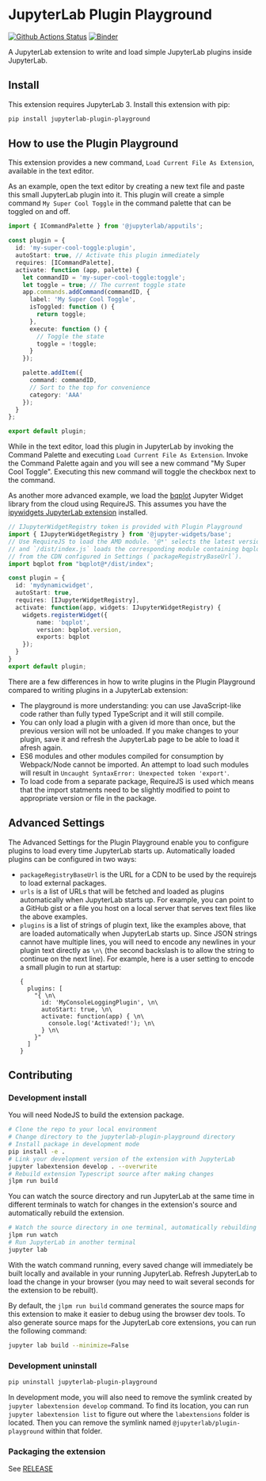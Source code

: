 # JupyterLab Plugin Playground

[![Github Actions Status](https://github.com/jupyterlab/jupyterlab-plugin-playground/workflows/Build/badge.svg)](https://github.com/jupyterlab/jupyterlab-plugin-playground/actions/workflows/build.yml)
[![Binder](https://mybinder.org/badge_logo.svg)](https://mybinder.org/v2/gh/jupyterlab/jupyterlab-plugin-playground/master?urlpath=lab)

A JupyterLab extension to write and load simple JupyterLab plugins inside JupyterLab.

## Install

This extension requires JupyterLab 3. Install this extension with pip:

```bash
pip install jupyterlab-plugin-playground
```

## How to use the Plugin Playground

This extension provides a new command, `Load Current File As Extension`, available in the text editor.

As an example, open the text editor by creating a new text file and paste this small JupyterLab plugin into it. This plugin will create a simple command `My Super Cool Toggle` in the command palette that can be toggled on and off.

```typescript
import { ICommandPalette } from '@jupyterlab/apputils';

const plugin = {
  id: 'my-super-cool-toggle:plugin',
  autoStart: true, // Activate this plugin immediately
  requires: [ICommandPalette],
  activate: function (app, palette) {
    let commandID = 'my-super-cool-toggle:toggle';
    let toggle = true; // The current toggle state
    app.commands.addCommand(commandID, {
      label: 'My Super Cool Toggle',
      isToggled: function () {
        return toggle;
      },
      execute: function () {
        // Toggle the state
        toggle = !toggle;
      }
    });

    palette.addItem({
      command: commandID,
      // Sort to the top for convenience
      category: 'AAA'
    });
  }
};

export default plugin;
```

While in the text editor, load this plugin in JupyterLab by invoking the Command Palette and executing `Load Current File As Extension`. Invoke the Command Palette again and you will see a new command "My Super Cool Toggle". Executing this new command will toggle the checkbox next to the command.

As another more advanced example, we load the [bqplot](https://bqplot.readthedocs.io) Jupyter Widget library from the cloud using RequireJS. This assumes you have the [ipywidgets JupyterLab extension](https://ipywidgets.readthedocs.io/en/stable/user_install.html#installing-in-jupyterlab-3-0) installed.

```typescript
// IJupyterWidgetRegistry token is provided with Plugin Playground
import { IJupyterWidgetRegistry } from '@jupyter-widgets/base';
// Use RequireJS to load the AMD module. '@*' selects the latest version
// and `/dist/index.js` loads the corresponding module containing bqplot
// from the CDN configured in Settings (`packageRegistryBaseUrl`).
import bqplot from "bqplot@*/dist/index";

const plugin = {
  id: 'mydynamicwidget',
  autoStart: true,
  requires: [IJupyterWidgetRegistry],
  activate: function(app, widgets: IJupyterWidgetRegistry) {
    widgets.registerWidget({
        name: 'bqplot',
        version: bqplot.version,
        exports: bqplot
    });
  }
}
export default plugin;
```

There are a few differences in how to write plugins in the Plugin Playground compared to writing plugins in a JupyterLab extension:

- The playground is more understanding: you can use JavaScript-like code rather than fully typed TypeScript and it will still compile.
- You can only load a plugin with a given id more than once, but the previous version will not be unloaded. If you make changes to your plugin, save it and refresh the JupyterLab page to be able to load it afresh again.
- ES6 modules and other modules compiled for consumption by Webpack/Node cannot be imported. An attempt to load such modules will result in `Uncaught SyntaxError: Unexpected token 'export'`.
- To load code from a separate package, RequireJS is used which means that the import statments need to be slightly modified to point to appropriate version or file in the package.

## Advanced Settings

The Advanced Settings for the Plugin Playground enable you to configure plugins to load every time JupyterLab starts up. Automatically loaded plugins can be configured in two ways:

- `packageRegistryBaseUrl` is the URL for a CDN to be used by the requirejs to load external packages.
- `urls` is a list of URLs that will be fetched and loaded as plugins automatically when JupyterLab starts up. For example, you can point to a GitHub gist or a file you host on a local server that serves text files like the above examples.
- `plugins` is a list of strings of plugin text, like the examples above, that are loaded automatically when JupyterLab starts up. Since JSON strings cannot have multiple lines, you will need to encode any newlines in your plugin text directly as `\n\` (the second backslash is to allow the string to continue on the next line). For example, here is a user setting to encode a small plugin to run at startup:
  ```json5
  {
    plugins: [
      "{ \n\
        id: 'MyConsoleLoggingPlugin', \n\
        autoStart: true, \n\
        activate: function(app) { \n\
          console.log('Activated!'); \n\
        } \n\
      }"
    ]
  }
  ```

## Contributing

### Development install

You will need NodeJS to build the extension package.

```bash
# Clone the repo to your local environment
# Change directory to the jupyterlab-plugin-playground directory
# Install package in development mode
pip install -e .
# Link your development version of the extension with JupyterLab
jupyter labextension develop . --overwrite
# Rebuild extension Typescript source after making changes
jlpm run build
```

You can watch the source directory and run JupyterLab at the same time in different terminals to watch for changes in the extension's source and automatically rebuild the extension.

```bash
# Watch the source directory in one terminal, automatically rebuilding when needed
jlpm run watch
# Run JupyterLab in another terminal
jupyter lab
```

With the watch command running, every saved change will immediately be built locally and available in your running JupyterLab. Refresh JupyterLab to load the change in your browser (you may need to wait several seconds for the extension to be rebuilt).

By default, the `jlpm run build` command generates the source maps for this extension to make it easier to debug using the browser dev tools. To also generate source maps for the JupyterLab core extensions, you can run the following command:

```bash
jupyter lab build --minimize=False
```

### Development uninstall

```bash
pip uninstall jupyterlab-plugin-playground
```

In development mode, you will also need to remove the symlink created by `jupyter labextension develop`
command. To find its location, you can run `jupyter labextension list` to figure out where the `labextensions`
folder is located. Then you can remove the symlink named `@jupyterlab/plugin-playground` within that folder.

### Packaging the extension

See [RELEASE](RELEASE.md)
